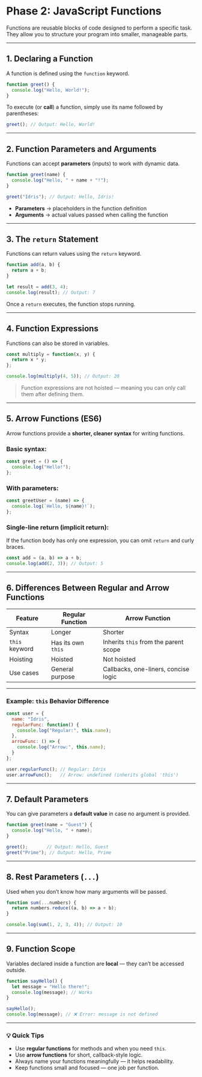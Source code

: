 
# Phase 2: JavaScript Functions

Functions are reusable blocks of code designed to perform a specific task.  
They allow you to structure your program into smaller, manageable parts.

---

## 1. Declaring a Function

A function is defined using the `function` keyword.

```js
function greet() {
  console.log("Hello, World!");
}
````

To execute (or **call**) a function, simply use its name followed by parentheses:

```js
greet(); // Output: Hello, World!
```

---

## 2. Function Parameters and Arguments

Functions can accept **parameters** (inputs) to work with dynamic data.

```js
function greet(name) {
  console.log("Hello, " + name + "!");
}

greet("Idris"); // Output: Hello, Idris!
```

* **Parameters** → placeholders in the function definition
* **Arguments** → actual values passed when calling the function

---

## 3. The `return` Statement

Functions can return values using the `return` keyword.

```js
function add(a, b) {
  return a + b;
}

let result = add(3, 4);
console.log(result); // Output: 7
```

Once a `return` executes, the function stops running.

---

## 4. Function Expressions

Functions can also be stored in variables.

```js
const multiply = function(x, y) {
  return x * y;
};

console.log(multiply(4, 5)); // Output: 20
```

> Function expressions are not hoisted — meaning you can only call them after defining them.

---

## 5. Arrow Functions (ES6)

Arrow functions provide a **shorter, cleaner syntax** for writing functions.

### Basic syntax:

```js
const greet = () => {
  console.log("Hello!");
};
```

### With parameters:

```js
const greetUser = (name) => {
  console.log(`Hello, ${name}!`);
};
```

### Single-line return (implicit return):

If the function body has only one expression, you can omit `return` and curly braces.

```js
const add = (a, b) => a + b;
console.log(add(2, 3)); // Output: 5
```

---

## 6. Differences Between Regular and Arrow Functions

| Feature        | Regular Function   | Arrow Function                        |
| -------------- | ------------------ | ------------------------------------- |
| Syntax         | Longer             | Shorter                               |
| `this` keyword | Has its own `this` | Inherits `this` from the parent scope |
| Hoisting       | Hoisted            | Not hoisted                           |
| Use cases      | General purpose    | Callbacks, one-liners, concise logic  |

---

### Example: `this` Behavior Difference

```js
const user = {
  name: "Idris",
  regularFunc: function() {
    console.log("Regular:", this.name);
  },
  arrowFunc: () => {
    console.log("Arrow:", this.name);
  }
};

user.regularFunc(); // Regular: Idris
user.arrowFunc();   // Arrow: undefined (inherits global 'this')
```

---

## 7. Default Parameters

You can give parameters a **default value** in case no argument is provided.

```js
function greet(name = "Guest") {
  console.log("Hello, " + name);
}

greet();       // Output: Hello, Guest
greet("Prime"); // Output: Hello, Prime
```

---

## 8. Rest Parameters (`...`)

Used when you don’t know how many arguments will be passed.

```js
function sum(...numbers) {
  return numbers.reduce((a, b) => a + b);
}

console.log(sum(1, 2, 3, 4)); // Output: 10
```

---

## 9. Function Scope

Variables declared inside a function are **local** — they can’t be accessed outside.

```js
function sayHello() {
  let message = "Hello there!";
  console.log(message); // Works
}

sayHello();
console.log(message); // ❌ Error: message is not defined
```

---

### 💡 Quick Tips

* Use **regular functions** for methods and when you need `this`.
* Use **arrow functions** for short, callback-style logic.
* Always name your functions meaningfully — it helps readability.
* Keep functions small and focused — one job per function.


